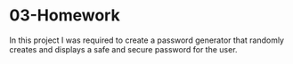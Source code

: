 # 03-Homework
In this project I was required to create a password generator that randomly creates and displays a safe and secure password for the user.
